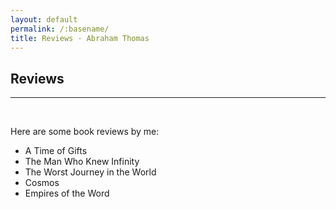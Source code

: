 ```yaml
---
layout: default
permalink: /:basename/
title: Reviews · Abraham Thomas
---
```


## Reviews

----

<br/>


Here are some book reviews by me:

* A Time of Gifts
* The Man Who Knew Infinity
* The Worst Journey in the World
* Cosmos
* Empires of the Word


